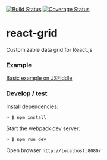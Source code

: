 [![Build Status](https://travis-ci.org/eddyson-de/react-grid.svg?branch=master)](https://travis-ci.org/eddyson-de/react-grid)
[![Coverage Status](https://coveralls.io/repos/github/eddyson-de/react-grid/badge.svg?branch=master)](https://coveralls.io/github/eddyson-de/react-grid?branch=master)

# react-grid
Customizable data grid for React.js
### Example

[Basic example on JSFiddle](https://jsfiddle.net/dhfsk/2q1vh796/6/)

### Develop / test

Install dependencies:


```
> $ npm install
```

Start the webpack dev server:

```
> $ npm run dev
```

Open browser `http://localhost:8080/`

